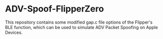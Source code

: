 # ADV-Spoof-FlipperZero
This repository contains some modified gap.c file options of the Flipper's BLE function, which can be used to simulate ADV Packet Spoofing on Apple Devices.
